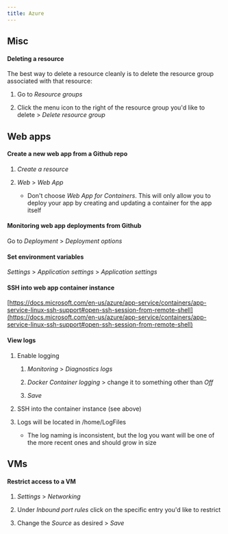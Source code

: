 ```yaml
---
title: Azure
---
```


## Misc

#### Deleting a resource
The best way to delete a resource cleanly is to delete the resource group associated with that resource:
1. Go to *Resource groups*

2. Click the menu icon to the right of the resource group you'd like to delete > *Delete resource group*


## Web apps

#### Create a new web app from a Github repo
1. *Create a resource*

2. *Web* > *Web App*

    - Don't choose *Web App for Containers*. This will only allow you to deploy your app by creating and updating a container for the app itself


#### Monitoring web app deployments from Github
Go to *Deployment* > *Deployment options*


#### Set environment variables
*Settings* > *Application settings* > *Application settings*


#### SSH into web app container instance
[https://docs.microsoft.com/en-us/azure/app-service/containers/app-service-linux-ssh-support#open-ssh-session-from-remote-shell](https://docs.microsoft.com/en-us/azure/app-service/containers/app-service-linux-ssh-support#open-ssh-session-from-remote-shell)


#### View logs
1. Enable logging
    1. *Monitoring* > *Diagnostics logs*

    2. *Docker Container logging* > change it to something other than *Off*

    3. *Save*

2. SSH into the container instance (see above)

3. Logs will be located in /home/LogFiles

    - The log naming is inconsistent, but the log you want will be one of the more recent ones and should grow in size


## VMs

#### Restrict access to a VM
1. *Settings* > *Networking*

2. Under *Inbound port rules* click on the specific entry you'd like to restrict

3. Change the *Source* as desired > *Save*
